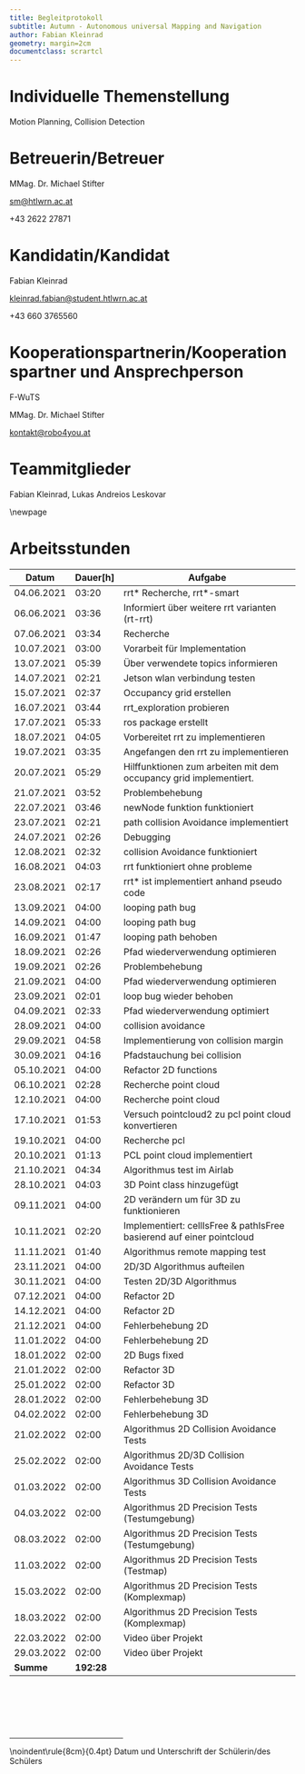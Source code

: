 ```yaml
---
title: Begleitprotokoll
subtitle: Autumn - Autonomous universal Mapping and Navigation
author: Fabian Kleinrad
geometry: margin=2cm
documentclass: scrartcl
---
```


# Individuelle Themenstellung 
Motion Planning, Collision Detection


# Betreuerin/Betreuer
MMag. Dr. Michael Stifter

sm@htlwrn.ac.at

+43 2622 27871


# Kandidatin/Kandidat
Fabian Kleinrad

kleinrad.fabian@student.htlwrn.ac.at

+43 660 3765560


# Kooperationspartnerin/Kooperationspartner und Ansprechperson
F-WuTS

MMag. Dr. Michael Stifter

kontakt@robo4you.at


# Teammitglieder
Fabian Kleinrad, Lukas Andreios Leskovar

\newpage

# Arbeitsstunden

| **Datum** | **Dauer[h]** | **Aufgabe**                            |
| -------- | ----- | ---------------------------------- |
| 04.06.2021 | 03:20 | rrt* Recherche, rrt*-smart | 
| 06.06.2021 | 03:36 | Informiert über weitere rrt varianten (rt-rrt) | 
| 07.06.2021 | 03:34 | Recherche | 
| 10.07.2021 | 03:00 | Vorarbeit für Implementation | 
| 13.07.2021 | 05:39 | Über verwendete topics informieren | 
| 14.07.2021 | 02:21 | Jetson wlan verbindung testen | 
| 15.07.2021 | 02:37 | Occupancy grid erstellen | 
| 16.07.2021 | 03:44 | rrt_exploration probieren | 
| 17.07.2021 | 05:33 | ros package erstellt | 
| 18.07.2021 | 04:05 | Vorbereitet rrt zu implementieren | 
| 19.07.2021 | 03:35 | Angefangen den rrt zu implementieren | 
| 20.07.2021 | 05:29 | Hilffunktionen zum arbeiten mit dem occupancy grid implementiert. | 
| 21.07.2021 | 03:52 | Problembehebung | 
| 22.07.2021 | 03:46 | newNode funktion funktioniert | 
| 23.07.2021 | 02:21 | path collision Avoidance implementiert | 
| 24.07.2021 | 02:26 | Debugging | 
| 12.08.2021 | 02:32 | collision Avoidance funktioniert | 
| 16.08.2021 | 04:03 | rrt funktioniert ohne probleme | 
| 23.08.2021 | 02:17 | rrt* ist implementiert anhand pseudo code | 
| 13.09.2021 | 04:00 | looping path bug |
| 14.09.2021 | 04:00 | looping path bug |
| 16.09.2021 | 01:47 | looping path behoben | 
| 18.09.2021 | 02:26 | Pfad wiederverwendung optimieren | 
| 19.09.2021 | 02:26 | Problembehebung | 
| 21.09.2021 | 04:00 | Pfad wiederverwendung optimieren |
| 23.09.2021 | 02:01 | loop bug wieder behoben | 
| 04.09.2021 | 02:33 | Pfad wiederverwendung optimiert | 
| 28.09.2021 | 04:00 | collision avoidance | Projektstunde |
| 29.09.2021 | 04:58 | Implementierung von collision margin | 
| 30.09.2021 | 04:16 | Pfadstauchung bei collision | 
| 05.10.2021 | 04:00 | Refactor 2D functions |
| 06.10.2021 | 02:28 | Recherche point cloud | 
| 12.10.2021 | 04:00 | Recherche point cloud |
| 17.10.2021 | 01:53 | Versuch pointcloud2 zu pcl point cloud konvertieren | 
| 19.10.2021 | 04:00 | Recherche pcl | Projektstunde | 
| 20.10.2021 | 01:13 | PCL point cloud implementiert | 
| 21.10.2021 | 04:34 | Algorithmus test im Airlab  | 
| 28.10.2021 | 04:03 | 3D Point class hinzugefügt| 
| 09.11.2021 | 04:00 | 2D verändern um für 3D zu funktionieren|
| 10.11.2021 | 02:20 | Implementiert: cellIsFree & pathIsFree basierend auf einer pointcloud | 
| 11.11.2021 | 01:40 | Algorithmus remote mapping test |
| 23.11.2021 | 04:00 | 2D/3D Algorithmus aufteilen |
| 30.11.2021 | 04:00 | Testen 2D/3D Algorithmus |
| 07.12.2021 | 04:00 | Refactor 2D |
| 14.12.2021 | 04:00 | Refactor 2D |
| 21.12.2021 | 04:00 | Fehlerbehebung 2D |
| 11.01.2022 | 04:00 | Fehlerbehebung 2D |
| 18.01.2022 | 02:00 | 2D Bugs fixed |
| 21.01.2022 | 02:00 | Refactor 3D |
| 25.01.2022 | 02:00 | Refactor 3D |
| 28.01.2022 | 02:00 | Fehlerbehebung 3D |
| 04.02.2022 | 02:00 | Fehlerbehebung 3D |
| 21.02.2022 | 02:00 | Algorithmus 2D Collision Avoidance Tests |
| 25.02.2022 | 02:00 | Algorithmus 2D/3D Collision Avoidance Tests |
| 01.03.2022 | 02:00 | Algorithmus 3D Collision Avoidance Tests |
| 04.03.2022 | 02:00 | Algorithmus 2D Precision Tests (Testumgebung) |
| 08.03.2022 | 02:00 | Algorithmus 2D Precision Tests (Testumgebung) |
| 11.03.2022 | 02:00 | Algorithmus 2D Precision Tests (Testmap) |
| 15.03.2022 | 02:00 | Algorithmus 2D Precision Tests (Komplexmap) |
| 18.03.2022 | 02:00 | Algorithmus 2D Precision Tests (Komplexmap) |
| 22.03.2022 | 02:00 | Video über Projekt |
| 29.03.2022 | 02:00 | Video über Projekt |
| **Summe**    | **192:28**   |


&nbsp;

&nbsp;

&nbsp;

<div style="width:200px"><hr/></div>
\noindent\rule{8cm}{0.4pt}
Datum und Unterschrift der Schülerin/des Schülers
